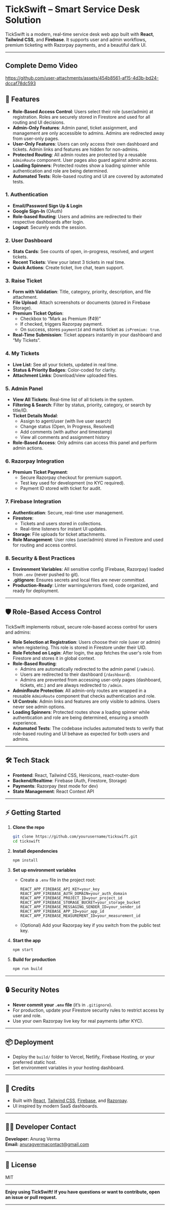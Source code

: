 # TickSwift – Smart Service Desk Solution

TickSwift is a modern, real-time service desk web app built with **React**, **Tailwind CSS**, and **Firebase**. It supports user and admin workflows, premium ticketing with Razorpay payments, and a beautiful dark UI.

---
## Complete Demo Video
https://github.com/user-attachments/assets/454b8561-af15-4d3b-bd24-dccaf78dc593




## 🚀 Features

- **Role-Based Access Control**: Users select their role (user/admin) at registration. Roles are securely stored in Firestore and used for all routing and UI decisions.
- **Admin-Only Features**: Admin panel, ticket assignment, and management are only accessible to admins. Admins are redirected away from user-only pages.
- **User-Only Features**: Users can only access their own dashboard and tickets. Admin links and features are hidden for non-admins.
- **Protected Routing**: All admin routes are protected by a reusable `AdminRoute` component. User pages also guard against admin access.
- **Loading Spinners**: Protected routes show a loading spinner while authentication and role are being determined.
- **Automated Tests**: Role-based routing and UI are covered by automated tests.

### 1. **Authentication**
- **Email/Password Sign Up & Login**
- **Google Sign-In** (OAuth)
- **Role-based Routing**: Users and admins are redirected to their respective dashboards after login.
- **Logout**: Securely ends the session.

### 2. **User Dashboard**
- **Stats Cards**: See counts of open, in-progress, resolved, and urgent tickets.
- **Recent Tickets**: View your latest 3 tickets in real time.
- **Quick Actions**: Create ticket, live chat, team support.

### 3. **Raise Ticket**
- **Form with Validation**: Title, category, priority, description, and file attachment.
- **File Upload**: Attach screenshots or documents (stored in Firebase Storage).
- **Premium Ticket Option**:  
  - Checkbox to “Mark as Premium (₹49)”
  - If checked, triggers Razorpay payment.
  - On success, stores `paymentId` and marks ticket as `isPremium: true`.
- **Real-Time Submission**: Ticket appears instantly in your dashboard and “My Tickets”.

### 4. **My Tickets**
- **Live List**: See all your tickets, updated in real time.
- **Status & Priority Badges**: Color-coded for clarity.
- **Attachment Links**: Download/view uploaded files.

### 5. **Admin Panel**
- **View All Tickets**: Real-time list of all tickets in the system.
- **Filtering & Search**: Filter by status, priority, category, or search by title/ID.
- **Ticket Details Modal**:  
  - Assign to agent/user (with live user search)
  - Change status (Open, In Progress, Resolved)
  - Add comments (with author and timestamp)
  - View all comments and assignment history
- **Role-Based Access**: Only admins can access this panel and perform admin actions.

### 6. **Razorpay Integration**
- **Premium Ticket Payment**:  
  - Secure Razorpay checkout for premium support.
  - Test key used for development (no KYC required).
  - Payment ID stored with ticket for audit.

### 7. **Firebase Integration**
- **Authentication**: Secure, real-time user management.
- **Firestore**:  
  - Tickets and users stored in collections.
  - Real-time listeners for instant UI updates.
- **Storage**: File uploads for ticket attachments.
- **Role Management**: User roles (user/admin) stored in Firestore and used for routing and access control.

### 8. **Security & Best Practices**
- **Environment Variables**: All sensitive config (Firebase, Razorpay) loaded from `.env` (never pushed to git).
- **.gitignore**: Ensures secrets and local files are never committed.
- **Production-Ready**: Linter warnings/errors fixed, code organized, and ready for deployment.

---

## 🛡️ Role-Based Access Control

TickSwift implements robust, secure role-based access control for users and admins:

- **Role Selection at Registration**: Users choose their role (user or admin) when registering. This role is stored in Firestore under their UID.
- **Role Fetched on Login**: After login, the app fetches the user's role from Firestore and stores it in global context.
- **Role-Based Routing**: 
  - Admins are automatically redirected to the admin panel (`/admin`).
  - Users are redirected to their dashboard (`/dashboard`).
  - Admins are prevented from accessing user-only pages (dashboard, tickets, etc.) and are always redirected to `/admin`.
- **AdminRoute Protection**: All admin-only routes are wrapped in a reusable `AdminRoute` component that checks authentication and role.
- **UI Controls**: Admin links and features are only visible to admins. Users never see admin options.
- **Loading Spinners**: Protected routes show a loading spinner while authentication and role are being determined, ensuring a smooth experience.
- **Automated Tests**: The codebase includes automated tests to verify that role-based routing and UI behave as expected for both users and admins.

---

## 🛠️ Tech Stack

- **Frontend**: React, Tailwind CSS, Heroicons, react-router-dom
- **Backend/Realtime**: Firebase (Auth, Firestore, Storage)
- **Payments**: Razorpay (test mode for dev)
- **State Management**: React Context API

---

## ⚡ Getting Started

1. **Clone the repo**
   ```bash
   git clone https://github.com/yourusername/tickswift.git
   cd tickswift
   ```

2. **Install dependencies**
   ```bash
   npm install
   ```

3. **Set up environment variables**
   - Create a `.env` file in the project root:
     ```
     REACT_APP_FIREBASE_API_KEY=your_key
     REACT_APP_FIREBASE_AUTH_DOMAIN=your_auth_domain
     REACT_APP_FIREBASE_PROJECT_ID=your_project_id
     REACT_APP_FIREBASE_STORAGE_BUCKET=your_storage_bucket
     REACT_APP_FIREBASE_MESSAGING_SENDER_ID=your_sender_id
     REACT_APP_FIREBASE_APP_ID=your_app_id
     REACT_APP_FIREBASE_MEASUREMENT_ID=your_measurement_id
     ```
   - (Optional) Add your Razorpay key if you switch from the public test key.

4. **Start the app**
   ```bash
   npm start
   ```

5. **Build for production**
   ```bash
   npm run build
   ```

---

## 🔒 Security Notes

- **Never commit your `.env` file** (it’s in `.gitignore`).
- For production, update your Firestore security rules to restrict access by user and role.
- Use your own Razorpay live key for real payments (after KYC).

---

## 📦 Deployment

- Deploy the `build/` folder to Vercel, Netlify, Firebase Hosting, or your preferred static host.
- Set environment variables in your hosting dashboard.

---

## 🙌 Credits

- Built with [React](https://reactjs.org/), [Tailwind CSS](https://tailwindcss.com/), [Firebase](https://firebase.google.com/), and [Razorpay](https://razorpay.com/).
- UI inspired by modern SaaS dashboards.

--- 

## 👨‍💻 Developer Contact
**Developer:** Anurag Verma  
**Email:** anuragvermacontact@gmail.com

---

## 📄 License

MIT

---

**Enjoy using TickSwift! If you have questions or want to contribute, open an issue or pull request.**

---

